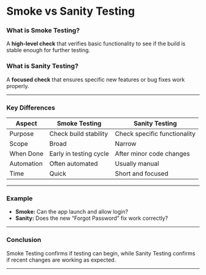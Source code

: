 # Smoke vs Sanity Testing

### What is Smoke Testing?
A **high-level check** that verifies basic functionality to see if the build is stable enough for further testing.

### What is Sanity Testing?
A **focused check** that ensures specific new features or bug fixes work properly.

---

### Key Differences

| Aspect | Smoke Testing | Sanity Testing |
|--------|----------------|----------------|
| Purpose | Check build stability | Check specific functionality |
| Scope | Broad | Narrow |
| When Done | Early in testing cycle | After minor code changes |
| Automation | Often automated | Usually manual |
| Time | Quick | Short and focused |

---

### Example
- **Smoke:** Can the app launch and allow login?  
- **Sanity:** Does the new “Forgot Password” fix work correctly?

---

### Conclusion
Smoke Testing confirms if testing can begin, while Sanity Testing confirms if recent changes are working as expected.

---
